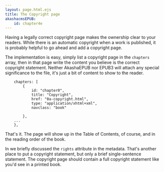 ```yaml
---
layout: page.html.ejs
title: The Copyright page
akashacmsEPUB:
    id: chapter4e
---
```


Having a legally correct copyright page makes the ownership clear to your readers.  While there is an automatic copyright when a work is published, it is probably helpful to go ahead and add a copyright page.

The implementation is easy, simply list a copyright page in the `chapters` array, then in that page write the content you believe is the correct copyright statement.  Neither AkashaEPUB nor EPUB3 will attach any special significance to the file, it's just a bit of content to show to the reader.

```
    chapters: [
        {
            id: "chapter0",
            title: "Copyright",
            href: "0a-copyright.html",
            type: "application/xhtml+xml",
            navclass: "book"
            
        },
    ...
    },
```

That's it.  The page will show up in the Table of Contents, of course, and in the reading order of the book.

In [](4b-book-metadata.html) we briefly discussed the `rights` attribute in the metadata.  That's another place to put a copyright statement, but only a brief single-sentence statement.  The copyright page should contain a full copyright statement like you'd see in a printed book.